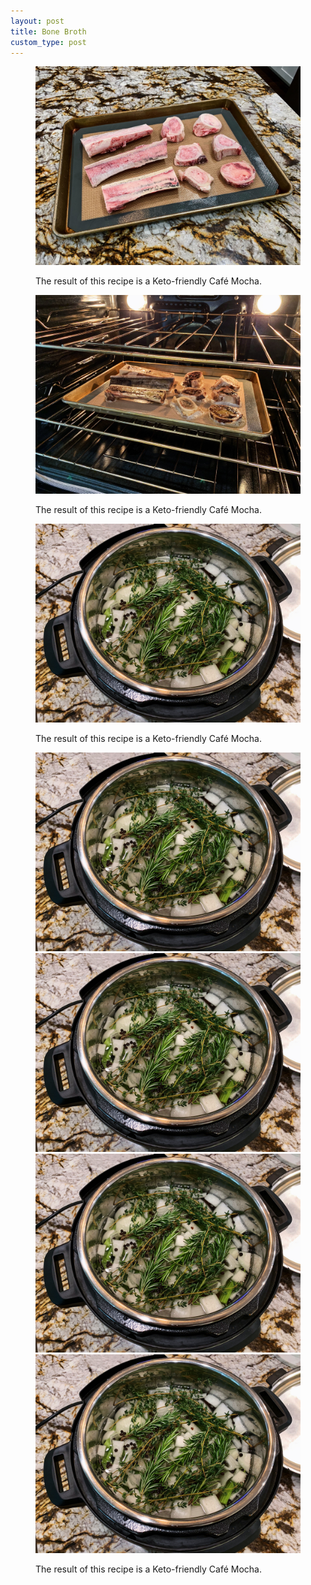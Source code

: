 ```yaml
---
layout: post
title: Bone Broth
custom_type: post
---
```



<figure class="grid-figure wide-image">
  <img src="/uploads/2019/03/JPEG image-1D2FA53A916F-1.jpeg">
  <figcaption>
    <p>The result of this recipe is a Keto-friendly Café Mocha.</p>
  </figcaption>
</figure>



<figure class="grid-figure wide-image">
  <img src="/uploads/2019/03/JPEG image-2075DB7DF0CC-6.jpeg">
  <figcaption>
    <p>The result of this recipe is a Keto-friendly Café Mocha.</p>
  </figcaption>
</figure>

<figure class="grid-figure wide-image">
  <img src="/uploads/2019/03/JPEG image-2075DB7DF0CC-3.jpeg">
  <figcaption>
    <p>The result of this recipe is a Keto-friendly Café Mocha.</p>
  </figcaption>
</figure>

<figure class="flex flex-wrap">
  <img src="/uploads/2019/03/JPEG image-2075DB7DF0CC-3.jpeg" class="w-full mb-3">
  <img src="/uploads/2019/03/JPEG image-2075DB7DF0CC-3.jpeg" class="w-1/3 px-3">
  <img src="/uploads/2019/03/JPEG image-2075DB7DF0CC-3.jpeg" class="w-1/3 px-3">
  <img src="/uploads/2019/03/JPEG image-2075DB7DF0CC-3.jpeg" class="w-1/3 px-3">
  <figcaption class="w-full text-center">
    <p>The result of this recipe is a Keto-friendly Café Mocha.</p>
  </figcaption>
</figure>